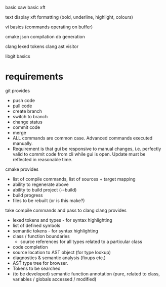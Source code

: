 
basic xaw
basic xft

text display
xft formatting (bold, underline, highlight, colours)

vi basics (commands operating on buffer)

cmake json compilation db generation

clang lexed tokens
clang ast visitor

libgit basics

requirements
================

git provides
 - push code
 - pull code
 - create branch
 - switch to branch
 - change status
 - commit code
 - merge
 - ALL commands are common case. Advanced commands executed manually.
 - Requirement is that gui be responsive to manual changes, i.e. perfectly valid to commit code from cli while gui is open. Update must be reflected in reasonable time.


cmake provides
 - list of compile commands, list of sources + target mapping
 - ability to regenerate above
 - ability to build project (--build)
 - build progress
 - files to be rebuilt (or is this make?)
 

take compile commands and pass to clang
clang provides
 - lexed tokens and types - for syntax highlighting
 - list of defined symbols
 - semantic tokens - for syntax highlighting
 - class / function boundaries
    - source references for all types related to a particular class
 - code completion
 - source location to AST object (for type lookup)
 - diagnostics & semantic analysis (fixups etc.)
 - AST type tree for browser.
 - Tokens to be searched
 - (to be developed) semantic function annotation (pure, related to class, variables / globals accessed / modified)
 
